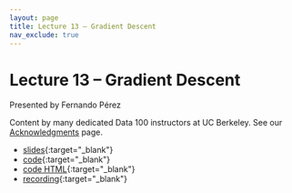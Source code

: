 ```yaml
---
layout: page
title: Lecture 13 – Gradient Descent
nav_exclude: true
---
```


# Lecture 13 – Gradient Descent

Presented by Fernando Pérez

Content by many dedicated Data 100 instructors at UC Berkeley. See our [Acknowledgments](../../acks) page.

- [slides](https://docs.google.com/presentation/d/1fPc0eMb1Y27b-K9Gp-FZlB_JKWV3yuO2j0EZkLAQehE/edit?usp=sharing){:target="_blank"}
- [code](https://data100.datahub.berkeley.edu/hub/user-redirect/git-pull?repo=https%3A%2F%2Fgithub.com%2FDS-100%2Ffa23-student&urlpath=lab%2Ftree%2Ffa23-student%2Flecture%2Flec13%2Flec13.ipynb&branch=main){:target="_blank"}
- [code HTML](../../resources/assets/lectures/lec13/lec13.html){:target="_blank"}
- [recording](https://youtu.be/5zrKG-s6vW4){:target="_blank"}
